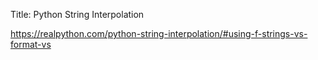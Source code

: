Title: Python String Interpolation


https://realpython.com/python-string-interpolation/#using-f-strings-vs-format-vs